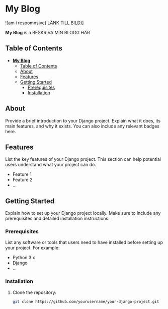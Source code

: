 # **My Blog**

![am i respomnsive( LÄNK TILL BILD)]

**My Blog** is a BESKRIVA MIN BLOGG HÄR


## Table of Contents

- [**My Blog**](#my-blog)
  - [Table of Contents](#table-of-contents)
  - [About](#about)
  - [Features](#features)
  - [Getting Started](#getting-started)
    - [Prerequisites](#prerequisites)
    - [Installation](#installation)

## About

Provide a brief introduction to your Django project. Explain what it does, its main features, and why it exists. You can also include any relevant badges here.

## Features

List the key features of your Django project. This section can help potential users understand what your project can do.

- Feature 1
- Feature 2
- ...

## Getting Started

Explain how to set up your Django project locally. Make sure to include any prerequisites and detailed installation instructions.

### Prerequisites

List any software or tools that users need to have installed before setting up your project. For example:

- Python 3.x
- Django
- ...

### Installation

1. Clone the repository:

   ```sh
   git clone https://github.com/yourusername/your-django-project.git
